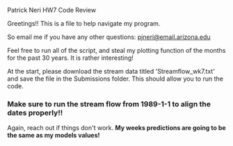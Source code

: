 Patrick Neri HW7 Code Review

Greetings!!
This is a file to help navigate my program.

So email me if you have any other questions:
 pjneri@email.arizona.edu

 Feel free to run all of the script, and steal my plotting function of the months for the
 past 30 years. It is rather interesting!

 At the start, please download the stream data titled 'Streamflow_wk7.txt'
 and save the file in the Submissions folder. This should allow you to run the code.

 ### Make sure to run the stream flow from 1989-1-1 to align the dates properly!!

 Again, reach out if things don't work.
 **My weeks predictions are going to be the same as my models values!**
